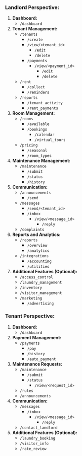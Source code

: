### Landlord Perspective:

1. **Dashboard:**
    - `/dashboard`
2. **Tenant Management:**
    - `/tenants`
        - `/create`
        - `/view/<tenant_id>`
            - `/edit`
            - `/delete`
        - `/payments`
            - `/view/<payment_id>`
                - `/edit`
                - `/delete`
    - `/rent`
        - `/collect`
        - `/reminders`
    - `/reports`
        - `/tenant_activity`
        - `/rent_payments`
3. **Room Management:**
    - `/rooms`
        - `/available`
        - `/bookings`
            - `/calendar`
            - `/virtual_tours`
    - `/pricing`
        - `/seasonal`
        - `/room_types`
4. **Maintenance Management:**
    - `/maintenance`
        - `/submit`
        - `/status`
        - `/history`
5. **Communication:**
    - `/announcements`
        - `/send`
    - `/messages`
        - `/send/<tenant_id>`
        - `/inbox`
            - `/view/<message_id>`
                - `/reply`
    - `/complaints`
6. **Reports and Analytics:**
    - `/reports`
        - `/overview`
        - `/analytics`
    - `/integrations`
        - `/accounting`
        - `/utilities`
7. **Additional Features (Optional):**
    - `/access_control`
    - `/laundry_management`
    - `/inventory`
    - `/visitor_management`
    - `/marketing`
        - `/advertising`

### Tenant Perspective:

1. **Dashboard:**
    - `/dashboard`
2. **Payment Management:**
    - `/payments`
        - `/pay`
        - `/history`
        - `/auto_payment`
3. **Maintenance Requests:**
    - `/maintenance`
        - `/submit`
        - `/status`
            - `/view/<request_id>`
    - `/rules`
    - `/announcements`
4. **Communication:**
    - `/messages`
        - `/inbox`
            - `/view/<message_id>`
                - `/reply`
    - `/contact_landlord`
5. **Additional Features (Optional):**
    - `/laundry_booking`
    - `/visitor_info`
    - `/rate_review`
